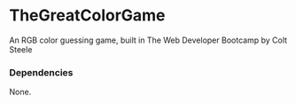 # TheGreatColorGame
An RGB color guessing game, built in The Web Developer Bootcamp by Colt Steele

### Dependencies
None. 
